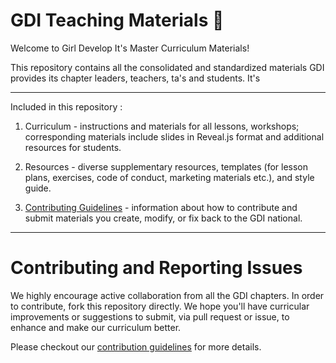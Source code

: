 # GDI Teaching Materials :rocket:
Welcome to Girl Develop It's Master Curriculum Materials!

This repository contains all the consolidated and standardized materials GDI provides its chapter leaders, teachers, ta's and students. It's

---

Included in this repository :
1. Curriculum - instructions and materials for all lessons, workshops; corresponding materials include slides in Reveal.js format and additional resources for students.

2. Resources - diverse supplementary resources, templates (for lesson plans, exercises, code of conduct, marketing materials etc.), and style guide.

3. [Contributing Guidelines](https://github.com/girldevelopit/gdi-core-teachingMaterials/contributing-guide.md) - information about how to contribute and submit materials you create, modify, or fix back to the GDI national.

---
# Contributing and Reporting Issues
We highly encourage active collaboration from all the GDI chapters. In order to contribute, fork this repository directly.  We hope you'll have curricular improvements or suggestions to submit, via pull request or issue, to enhance and make our curriculum better.

Please checkout our [contribution guidelines](https://github.com/girldevelopit/gdi-core-teachingMaterials/contributing-guide.md) for more details.

